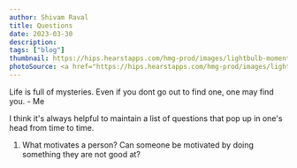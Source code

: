 ```yaml
---
author: Shivam Raval
title: Questions
date: 2023-03-30
description: 
tags: ["blog"]
thumbnail: https://hips.hearstapps.com/hmg-prod/images/lightbulb-moment-royalty-free-image-176565702-1563363264.jpg
photoSource: <a href="https://hips.hearstapps.com/hmg-prod/images/lightbulb-moment-royalty-free-image-176565702-1563363264.jpg?crop=0.665xw:1.00xh;0.228xw,0&resize=1200:*">Google Images</a>
---
```


Life is full of mysteries. Even if you dont go out to find one, one may find you. - Me

I think it's always helpful to maintain a list of questions that pop up in one's head from time to time. 

1. What motivates a person? Can someone be motivated by doing something they are not good at?